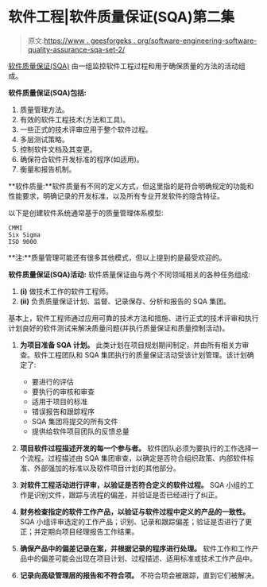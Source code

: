 # 软件工程|软件质量保证(SQA)第二集

> 原文:[https://www . geesforgeks . org/software-engineering-software-quality-assurance-sqa-set-2/](https://www.geeksforgeeks.org/software-engineering-software-quality-assurance-sqa-set-2/)

[软件质量保证(SQA)](https://www.geeksforgeeks.org/software-engineering-software-quality-assurance/) 由一组监控软件工程过程和用于确保质量的方法的活动组成。

**软件质量保证(SQA)包括:**

1.  质量管理方法。
2.  有效的软件工程技术(方法和工具)。
3.  一些正式的技术评审应用于整个软件过程。
4.  多层测试策略。
5.  控制软件文档及其变更。
6.  确保符合软件开发标准的程序(如适用)。
7.  衡量和报告机制。

**软件质量:**软件质量有不同的定义方式，但这里指的是符合明确规定的功能和性能要求，明确记录的开发标准，以及所有专业开发软件的隐含特征。

以下是创建软件系统通常基于的质量管理体系模型:

```
CMMI
Six Sigma
ISO 9000 
```

**注:**质量管理可能还有很多其他模式，但以上提到的是最受欢迎的。

**软件质量保证(SQA)活动:**
软件质量保证由与两个不同领域相关的各种任务组成:

1.  **(i)** 做技术工作的软件工程师。
2.  **(ii)** 负责质量保证计划、监督、记录保存、分析和报告的 SQA 集团。

基本上，软件工程师通过应用可靠的技术方法和措施、进行正式的技术评审和执行计划良好的软件测试来解决质量问题(并执行质量保证和质量控制活动)。

1.  **为项目准备 SQA 计划。**
    此类计划在项目规划期间制定，并由所有相关方审查。软件工程团队和 SQA 集团执行的质量保证活动受该计划管理。该计划确定了:
    *   要进行的评估
    *   要执行的审核和审查
    *   适用于项目的标准
    *   错误报告和跟踪程序
    *   SQA 集团将提交的所有文件
    *   提供给软件项目团队的反馈总量

2.  **项目软件过程描述开发的每一个参与者。**
    软件团队必须为要执行的工作选择一个流程。过程描述由 SQA 集团审查，以确定是否符合组织政策、内部软件标准、外部强加的标准以及软件项目计划的其他部分。

3.  **对软件工程活动进行评审，以验证是否符合定义的软件过程。**
    SQA 小组的工作是识别文件，跟踪与流程的偏差，并验证是否已经进行了纠正。

4.  **财务检查指定的软件工作产品，以验证与软件过程中定义的产品的一致性。**
    SQA 小组评审选定的工作产品；识别、记录和跟踪偏差；验证是否进行了更正；并定期向项目经理报告工作结果。

5.  **确保产品中的偏差记录在案，并根据记录的程序进行处理。**
    软件工作和工作产品中的偏差可能会出现在项目计划、过程描述、适用标准或技术工作产品中。

6.  **记录向高级管理层的报告和不符合项。**
    不符合项会被跟踪，直到它们被解决。